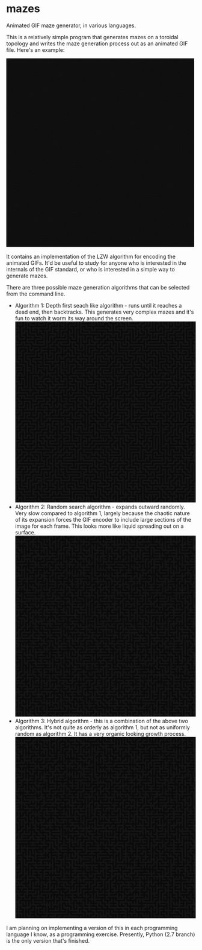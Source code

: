 mazes
=====

Animated GIF maze generator, in various languages.

This is a relatively simple program that generates mazes on a toroidal topology and writes the maze generation process out as an animated GIF file.  Here's an example:

![Example maze](/examples/algorithm1-500x500.gif?raw=true)

It contains an implementation of the LZW algorithm for encoding the animated GIFs.  It'd be useful to study for anyone who is interested in the internals of the GIF standard, or who is interested in a simple way to generate mazes.

There are three possible maze generation algorithms that can be selected from the command line.

* Algorithm 1:
	Depth first seach like algorithm - runs until it reaches a dead end, then backtracks.  This generates very complex mazes and it's fun to watch it worm its way around the screen.
	![Algorithm 1 example](/examples/algorithm1-thickness4-128x128.gif?raw=true)
* Algorithm 2:
	Random search algorithm - expands outward randomly.  Very slow compared to algorithm 1, largely because the chaotic nature of its expansion forces the GIF encoder to include large sections of the image for each frame.  This looks more like liquid spreading out on a surface.
	![Algorithm 2 example](/examples/algorithm3-thickness4-128x128.gif?raw=true)
* Algorithm 3:
	Hybrid algorithm - this is a combination of the above two algorithms.  It's not quite as orderly as algorithm 1, but not as uniformly random as algorithm 2.  It has a very organic looking growth process.
	![Algorithm 3 example](/examples/algorithm3-thickness4-128x128.gif?raw=true)
	

I am planning on implementing a version of this in each programming language I know, as a programming exercise.  Presently, Python (2.7 branch) is the only version that's finished.